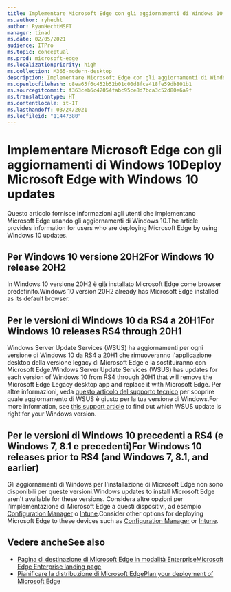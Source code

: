 ```yaml
---
title: Implementare Microsoft Edge con gli aggiornamenti di Windows 10
ms.author: ryhecht
author: RyanHechtMSFT
manager: tinad
ms.date: 02/05/2021
audience: ITPro
ms.topic: conceptual
ms.prod: microsoft-edge
ms.localizationpriority: high
ms.collection: M365-modern-desktop
description: Implementare Microsoft Edge con gli aggiornamenti di Windows 10
ms.openlocfilehash: c8ea65f6c452b52b01c00d8fca418fe59db801b1
ms.sourcegitcommit: f363ceb6c42054fabc95ce8d7bca3c52d80e6a9f
ms.translationtype: HT
ms.contentlocale: it-IT
ms.lasthandoff: 03/24/2021
ms.locfileid: "11447380"
---
```

# <a name="deploy-microsoft-edge-with-windows-10-updates"></a><span data-ttu-id="ccfbd-103">Implementare Microsoft Edge con gli aggiornamenti di Windows 10</span><span class="sxs-lookup"><span data-stu-id="ccfbd-103">Deploy Microsoft Edge with Windows 10 updates</span></span>

<span data-ttu-id="ccfbd-104">Questo articolo fornisce informazioni agli utenti che implementano Microsoft Edge usando gli aggiornamenti di Windows 10.</span><span class="sxs-lookup"><span data-stu-id="ccfbd-104">The article provides information for users who are deploying Microsoft Edge by using Windows 10 updates.</span></span>

## <a name="for-windows-10-release-20h2"></a><span data-ttu-id="ccfbd-105">Per Windows 10 versione 20H2</span><span class="sxs-lookup"><span data-stu-id="ccfbd-105">For Windows 10 release 20H2</span></span>

<span data-ttu-id="ccfbd-106">In Windows 10 versione 20H2 è già installato Microsoft Edge come browser predefinito.</span><span class="sxs-lookup"><span data-stu-id="ccfbd-106">Windows 10 version 20H2 already has Microsoft Edge installed as its default browser.</span></span>

## <a name="for-windows-10-releases-rs4-through-20h1"></a><span data-ttu-id="ccfbd-107">Per le versioni di Windows 10 da RS4 a 20H1</span><span class="sxs-lookup"><span data-stu-id="ccfbd-107">For Windows 10 releases RS4 through 20H1</span></span>

<span data-ttu-id="ccfbd-108">Windows Server Update Services (WSUS) ha aggiornamenti per ogni versione di Windows 10 da RS4 a 20H1 che rimuoveranno l'applicazione desktop della versione legacy di Microsoft Edge e la sostituiranno con Microsoft Edge.</span><span class="sxs-lookup"><span data-stu-id="ccfbd-108">Windows Server Update Services (WSUS) has updates for each version of Windows 10 from RS4 through 20H1 that will remove the Microsoft Edge Legacy desktop app and replace it with Microsoft Edge.</span></span> <span data-ttu-id="ccfbd-109">Per altre informazioni, veda [questo articolo del supporto tecnico](https://support.microsoft.com/topic/update-in-wsus-for-the-new-microsoft-edge-for-windows-10-version-1809-1903-1909-and-2004-october-29-2020-b4980418-4ec4-dee7-3b17-1c6499bd127c) per scoprire quale aggiornamento di WSUS è giusto per la tua versione di Windows.</span><span class="sxs-lookup"><span data-stu-id="ccfbd-109">For more information, see [this support article](https://support.microsoft.com/topic/update-in-wsus-for-the-new-microsoft-edge-for-windows-10-version-1809-1903-1909-and-2004-october-29-2020-b4980418-4ec4-dee7-3b17-1c6499bd127c) to find out which WSUS update is right for your Windows version.</span></span>

## <a name="for-windows-10-releases-prior-to-rs4-and-windows-7-81-and-earlier"></a><span data-ttu-id="ccfbd-110">Per le versioni di Windows 10 precedenti a RS4 (e Windows 7, 8.1 e precedenti)</span><span class="sxs-lookup"><span data-stu-id="ccfbd-110">For Windows 10 releases prior to RS4 (and Windows 7, 8.1, and earlier)</span></span>

<span data-ttu-id="ccfbd-111">Gli aggiornamenti di Windows per l'installazione di Microsoft Edge non sono disponibili per queste versioni.</span><span class="sxs-lookup"><span data-stu-id="ccfbd-111">Windows updates to install Microsoft Edge aren't available for these versions.</span></span> <span data-ttu-id="ccfbd-112">Considera altre opzioni per l’implementazione di Microsoft Edge a questi dispositivi, ad esempio [Configuration Manager](/configmgr/apps/deploy-use/deploy-edge?bc=https%3a%2f%2fdocs.microsoft.com%2fDeployEdge%2fbreadcrumb%2ftoc.json&toc=https%3a%2f%2fdocs.microsoft.com%2fDeployEdge%2ftoc.json) o [Intune](/intune/apps/apps-windows-edge/?bc=https%3a%2f%2fdocs.microsoft.com%2fDeployEdge%2fbreadcrumb%2ftoc.json&toc=https%3a%2f%2fdocs.microsoft.com%2fDeployEdge%2ftoc.json).</span><span class="sxs-lookup"><span data-stu-id="ccfbd-112">Consider other options for deploying Microsoft Edge to these devices such as [Configuration Manager](/configmgr/apps/deploy-use/deploy-edge?bc=https%3a%2f%2fdocs.microsoft.com%2fDeployEdge%2fbreadcrumb%2ftoc.json&toc=https%3a%2f%2fdocs.microsoft.com%2fDeployEdge%2ftoc.json) or [Intune](/intune/apps/apps-windows-edge/?bc=https%3a%2f%2fdocs.microsoft.com%2fDeployEdge%2fbreadcrumb%2ftoc.json&toc=https%3a%2f%2fdocs.microsoft.com%2fDeployEdge%2ftoc.json).</span></span>

## <a name="see-also"></a><span data-ttu-id="ccfbd-113">Vedere anche</span><span class="sxs-lookup"><span data-stu-id="ccfbd-113">See also</span></span>

- [<span data-ttu-id="ccfbd-114">Pagina di destinazione di Microsoft Edge in modalità Enterprise</span><span class="sxs-lookup"><span data-stu-id="ccfbd-114">Microsoft Edge Enterprise landing page</span></span>](https://aka.ms/EdgeEnterprise)
- [<span data-ttu-id="ccfbd-115">Pianificare la distribuzione di Microsoft Edge</span><span class="sxs-lookup"><span data-stu-id="ccfbd-115">Plan your deployment of Microsoft Edge</span></span>](deploy-edge-plan-deployment.md)